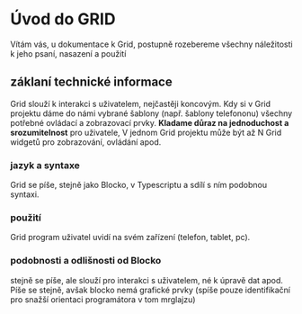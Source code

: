 # Úvod do GRID

Vítám vás, u dokumentace k Grid, postupně rozebereme všechny náležitosti k jeho psaní, nasazení a použití

## záklaní technické informace

Grid slouží k interakci s uživatelem, nejčastěji koncovým. Kdy si v Grid projektu dáme do námi vybrané šablony \(např. šablony telefononu\) všechny potřebné ovládací a zobrazovací prvky. **Kladame důraz na jednoduchost a srozumitelnost** pro uživatele, V jednom Grid projektu může být až N Grid widgetů pro zobrazování, ovládání apod.

### jazyk a syntaxe

Grid se píše, stejně jako Blocko, v Typescriptu a sdílí s ním podobnou syntaxi.

### použití

Grid program uživatel uvidí na svém zařízení \(telefon, tablet, pc\).

### podobnosti a odlišnosti od Blocko

stejně se píše, ale slouží pro interakci s uživatelem, né k úpravě dat apod.  
Píše se stejně, avšak blocko nemá grafické prvky \(spíše pouze identifikační pro snažší orientaci programátora v tom mrglajzu\)

